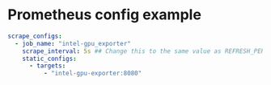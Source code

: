 # Prometheus config example

```yaml
scrape_configs:
  - job_name: "intel-gpu_exporter"
    scrape_interval: 5s ## Change this to the same value as REFRESH_PERIOD_MS (or remove this line)
    static_configs:
      - targets:
          - "intel-gpu-exporter:8080"
```
